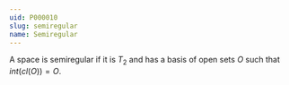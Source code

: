 ```yaml
---
uid: P000010
slug: semiregular
name: Semiregular
---
```

A space is semiregular if it is $T_2$ and has a basis of open sets $O$ such that $int(cl(O)) = O$.

